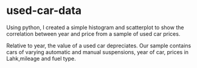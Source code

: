 # used-car-data
Using python, I created a simple histogram and scatterplot to show the correlation between year and price from a sample of used car prices.

Relative to year, the value of a used car depreciates. Our sample contains cars of varying automatic and manual suspensions, year of car, prices in Lahk,mileage and fuel type. 
